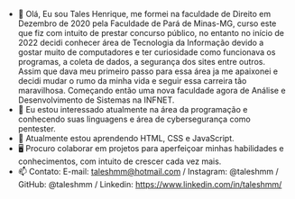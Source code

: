 - 👋 Olá, Eu sou Tales Henrique, me formei na faculdade de Direito em Dezembro de 2020 pela Faculdade de Pará de Minas-MG, curso este que fiz com intuito de prestar concurso público, no entanto no início de 2022 decidi conhecer área de Tecnologia da Informação devido a gostar muito de computadores e ter curiosidade como funcionava os programas, a coleta de dados, a segurança dos sites entre outros. Assim que dava meu primeiro passo para essa área ja me apaixonei e decidi mudar o rumo da minha vida e seguir essa carreira tão maravilhosa. Começando então uma nova faculdade agora de Análise e Desenvolvimento de Sistemas na INFNET. 
- 👀 Eu estou interessado atualmente na área da programação e conhecendo suas linguagens e área de cybersegurança como pentester.
- 🌱 Atualmente estou aprendendo HTML, CSS e JavaScript.
- 🖥️ Procuro colaborar em projetos para aperfeiçoar minhas habilidades e conhecimentos, com intuito de crescer cada vez mais.
- 📫 Contato: E-mail: taleshmm@hotmail.com / Instagram: @taleshmm / GitHub: @taleshmm / Linkedin: https://www.linkedin.com/in/taleshmm/

<!---
taleshmm/taleshmm is a ✨ special ✨ repository because its `README.md` (this file) appears on your GitHub profile.
You can click the Preview link to take a look at your changes.
--->
